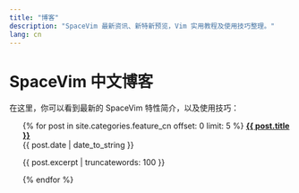 ```yaml
---
title: "博客"
description: "SpaceVim 最新资讯、新特新预览，Vim 实用教程及使用技巧整理。"
lang: cn
---
```


# SpaceVim 中文博客

在这里，你可以看到最新的 SpaceVim 特性简介，以及使用技巧：

<ul>
    {% for post in site.categories.feature_cn offset: 0 limit: 5  %}
               <strong><a href="{{ post.url }}">{{ post.title }}</a></strong>
               <br>
               <span class="post-date">{{ post.date | date_to_string }}</span>
               <p>{{ post.excerpt | truncatewords: 100 }}</p>
    {% endfor %}
</ul>
